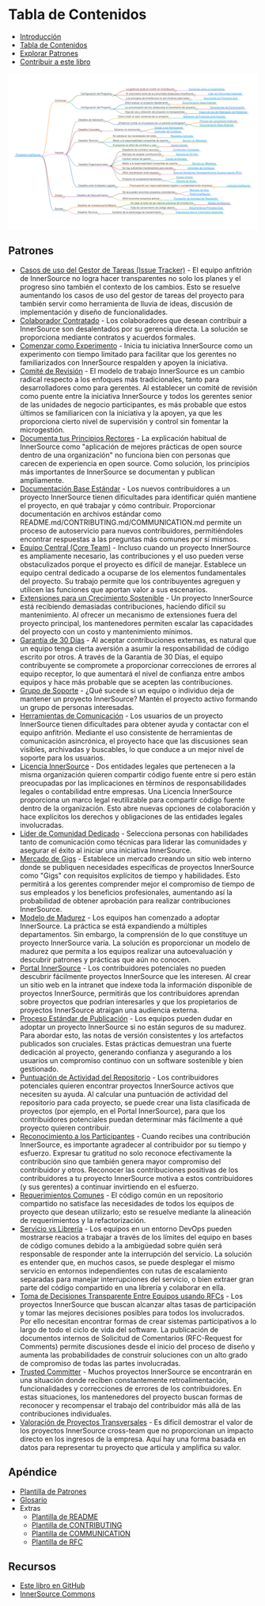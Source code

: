 # Tabla de Contenidos

<!--
Do not edit toc.md directly!!!
Instead edit toc_template.md
-->

<!--
  NOTE:
  Paths in here are relative to this file, and not relative to the root specified in .gitbook.yaml.
-->

* [Introducción](./introduction.md)
* [Tabla de Contenidos](./toc.md)
* [Explorar Patrones](./explore-patterns.md)
* [Contribuir a este libro](./contribute.md)

![Mapa Mental de InnerSource Patterns](../../pattern-categorization/es/innersource-program-mind-map.png)

## Patrones <a id="p"></a>

* [Casos de uso del Gestor de Tareas (Issue Tracker)](../../translation/es/patterns/issue-tracker.md) - El equipo anfitrión de InnerSource no logra hacer transparentes no solo los planes y el progreso sino también el contexto de los cambios. Esto se resuelve aumentando los casos de uso del gestor de tareas del proyecto para también servir como herramienta de lluvia de ideas, discusión de implementación y diseño de funcionalidades.
* [Colaborador Contratado](../../translation/es/patterns/contracted-contributor.md) - Los colaboradores que desean contribuir a InnerSource son desalentados por su gerencia directa. La solución se proporciona mediante contratos y acuerdos formales.
* [Comenzar como Experimento](../../translation/es/patterns/start-as-experiment.md) - Inicia tu iniciativa InnerSource como un experimento con tiempo limitado para facilitar que los gerentes no familiarizados con InnerSource respalden y apoyen la iniciativa.
* [Comité de Revisión](../../translation/es/patterns/review-committee.md) - El modelo de trabajo InnerSource es un cambio radical respecto a los enfoques más tradicionales, tanto para desarrolladores como para gerentes. Al establecer un comité de revisión como puente entre la iniciativa InnerSource y todos los gerentes senior de las unidades de negocio participantes, es más probable que estos últimos se familiaricen con la iniciativa y la apoyen, ya que les proporciona cierto nivel de supervisión y control sin fomentar la microgestión.
* [Documenta tus Principios Rectores](../../translation/es/patterns/document-your-guiding-principles.md) - La explicación habitual de InnerSource como "aplicación de mejores prácticas de open source dentro de una organización" no funciona bien con personas que carecen de experiencia en open source. Como solución, los principios más importantes de InnerSource se documentan y publican ampliamente.
* [Documentación Base Estándar](../../translation/es/patterns/base-documentation.md) - Los nuevos contribuidores a un proyecto InnerSource tienen dificultades para identificar quién mantiene el proyecto, en qué trabajar y cómo contribuir. Proporcionar documentación en archivos estándar como README.md/CONTRIBUTING.md/COMMUNICATION.md permite un proceso de autoservicio para nuevos contribuidores, permitiéndoles encontrar respuestas a las preguntas más comunes por sí mismos.
* [Equipo Central (Core Team)](../../translation/es/patterns/core-team.md) - Incluso cuando un proyecto InnerSource es ampliamente necesario, las contribuciones y el uso pueden verse obstaculizados porque el proyecto es difícil de manejar. Establece un equipo central dedicado a ocuparse de los elementos fundamentales del proyecto. Su trabajo permite que los contribuyentes agreguen y utilicen las funciones que aportan valor a sus escenarios.
* [Extensiones para un Crecimiento Sostenible](../../translation/es/patterns/extensions-for-sustainable-growth.md) - Un proyecto InnerSource está recibiendo demasiadas contribuciones, haciendo difícil su mantenimiento. Al ofrecer un mecanismo de extensiones fuera del proyecto principal, los mantenedores permiten escalar las capacidades del proyecto con un costo y mantenimiento mínimos.
* [Garantía de 30 Días](../../translation/es/patterns/30-day-warranty.md) - Al aceptar contribuciones externas, es natural que un equipo tenga cierta aversión a asumir la responsabilidad de código escrito por otros. A través de la Garantía de 30 Días, el equipo contribuyente se compromete a proporcionar correcciones de errores al equipo receptor, lo que aumentará el nivel de confianza entre ambos equipos y hace más probable que se acepten las contribuciones.
* [Grupo de Soporte](../../translation/es/patterns/group-support.md) - ¿Qué sucede si un equipo o individuo deja de mantener un proyecto InnerSource? Mantén el proyecto activo formando un grupo de personas interesadas.
* [Herramientas de Comunicación](../../translation/es/patterns/communication-tooling.md) - Los usuarios de un proyecto InnerSource tienen dificultades para obtener ayuda y contactar con el equipo anfitrión. Mediante el uso consistente de herramientas de comunicación asincrónica, el proyecto hace que las discusiones sean visibles, archivadas y buscables, lo que conduce a un mejor nivel de soporte para los usuarios.
* [Licencia InnerSource](../../translation/es/patterns/innersource-license.md) - Dos entidades legales que pertenecen a la misma organización quieren compartir código fuente entre sí pero están preocupadas por las implicaciones en términos de responsabilidades legales o contabilidad entre empresas. Una Licencia InnerSource proporciona un marco legal reutilizable para compartir código fuente dentro de la organización. Esto abre nuevas opciones de colaboración y hace explícitos los derechos y obligaciones de las entidades legales involucradas.
* [Líder de Comunidad Dedicado](../../translation/es/patterns/dedicated-community-leader.md) - Selecciona personas con habilidades tanto de comunicación como técnicas para liderar las comunidades y asegurar el éxito al iniciar una iniciativa InnerSource.
* [Mercado de Gigs](../../translation/es/patterns/gig-marketplace.md) - Establece un mercado creando un sitio web interno donde se publiquen necesidades específicas de proyectos InnerSource como "Gigs" con requisitos explícitos de tiempo y habilidades. Esto permitirá a los gerentes comprender mejor el compromiso de tiempo de sus empleados y los beneficios profesionales, aumentando así la probabilidad de obtener aprobación para realizar contribuciones InnerSource.
* [Modelo de Madurez](../../translation/es/patterns/maturity-model.md) - Los equipos han comenzado a adoptar InnerSource. La práctica se está expandiendo a múltiples departamentos. Sin embargo, la comprensión de lo que constituye un proyecto InnerSource varía. La solución es proporcionar un modelo de madurez que permita a los equipos realizar una autoevaluación y descubrir patrones y prácticas que aún no conocen.
* [Portal InnerSource](../../translation/es/patterns/innersource-portal.md) - Los contribuidores potenciales no pueden descubrir fácilmente proyectos InnerSource que les interesen. Al crear un sitio web en la intranet que indexe toda la información disponible de proyectos InnerSource, permitirás que los contribuidores aprendan sobre proyectos que podrían interesarles y que los propietarios de proyectos InnerSource atraigan una audiencia externa.
* [Proceso Estándar de Publicación](../../translation/es/patterns/release-process.md) - Los equipos pueden dudar en adoptar un proyecto InnerSource si no están seguros de su madurez. Para abordar esto, las notas de versión consistentes y los artefactos publicados son cruciales. Estas prácticas demuestran una fuerte dedicación al proyecto, generando confianza y asegurando a los usuarios un compromiso continuo con un software sostenible y bien gestionado.
* [Puntuación de Actividad del Repositorio](../../translation/es/patterns/repository-activity-score.md) - Los contribuidores potenciales quieren encontrar proyectos InnerSource activos que necesiten su ayuda. Al calcular una puntuación de actividad del repositorio para cada proyecto, se puede crear una lista clasificada de proyectos (por ejemplo, en el Portal InnerSource), para que los contribuidores potenciales puedan determinar más fácilmente a qué proyecto quieren contribuir.
* [Reconocimiento a los Participantes](../../translation/es/patterns/praise-participants.md) - Cuando recibes una contribución InnerSource, es importante agradecer al contribuidor por su tiempo y esfuerzo. Expresar tu gratitud no solo reconoce efectivamente la contribución sino que también genera mayor compromiso del contribuidor y otros. Reconocer las contribuciones positivas de los contribuidores a tu proyecto InnerSource motiva a estos contribuidores (y sus gerentes) a continuar invirtiendo en el esfuerzo.
* [Requerimientos Comunes](../../translation/es/patterns/common-requirements.md) - El código común en un repositorio compartido no satisface las necesidades de todos los equipos de proyecto que desean utilizarlo; esto se resuelve mediante la alineación de requerimientos y la refactorización.
* [Servicio vs Librería](../../translation/es/patterns/service-vs-library.md) - Los equipos en un entorno DevOps pueden mostrarse reacios a trabajar a través de los límites del equipo en bases de código comunes debido a la ambigüedad sobre quién será responsable de responder ante la interrupción del servicio. La solución es entender que, en muchos casos, se puede desplegar el mismo servicio en entornos independientes con rutas de escalamiento separadas para manejar interrupciones del servicio, o bien extraer gran parte del código compartido en una librería y colaborar en ella.
* [Toma de Decisiones Transparente Entre Equipos usando RFCs](../../translation/es/patterns/transparent-cross-team-decision-making-using-rfcs.md) - Los proyectos InnerSource que buscan alcanzar altas tasas de participación y tomar las mejores decisiones posibles para todos los involucrados. Por ello necesitan encontrar formas de crear sistemas participativos a lo largo de todo el ciclo de vida del software. La publicación de documentos internos de Solicitud de Comentarios (RFC-Request for Comments) permite discusiones desde el inicio del proceso de diseño y aumenta las probabilidades de construir soluciones con un alto grado de compromiso de todas las partes involucradas.
* [Trusted Committer](../../translation/es/patterns/trusted-committer.md) - Muchos proyectos InnerSource se encontrarán en una situación donde reciben constantemente retroalimentación, funcionalidades y correcciones de errores de los contribuidores. En estas situaciones, los mantenedores del proyecto buscan formas de reconocer y recompensar el trabajo del contribuidor más allá de las contribuciones individuales.
* [Valoración de Proyectos Transversales](../../translation/es/patterns/crossteam-project-valuation.md) - Es difícil demostrar el valor de los proyectos InnerSource cross-team que no proporcionan un impacto directo en los ingresos de la empresa. Aquí hay una forma basada en datos para representar tu proyecto que articula y amplifica su valor.

## Apéndice

* [Plantilla de Patrones](../../meta/pattern-template.md)
* [Glosario](../../meta/glossary.md)
* Extras
  * [Plantilla de README](../../translation/es/templates/README-template.md)
  * [Plantilla de CONTRIBUTING](../../translation/es/templates/CONTRIBUTING-template.md)
  * [Plantilla de COMMUNICATION](../../translation/es/templates/COMMUNICATION-template.md)
  * [Plantilla de RFC](../../translation/es/templates/rfc.md)

## Recursos

* [Este libro en GitHub](https://github.com/InnerSourceCommons/InnerSourcePatterns)
* [InnerSource Commons](http://innersourcecommons.org)
